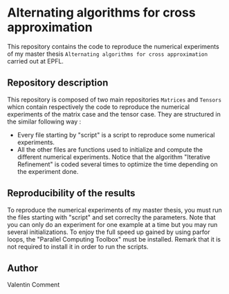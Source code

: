 # Alternating algorithms for cross approximation
 
This repository contains the code to reproduce the numerical experiments of my master thesis `Alternating algorithms for cross approximation` carried out at EPFL.

## Repository description
This repository is composed of two main repositories `Matrices` and `Tensors` whicn contain respectively the code to reproduce the numerical experiments of the matrix case and the tensor case. They are structured in the similar following way :
- Every file starting by "script" is a script to reproduce some numerical experiments.
- All the other files are functions used to initialize and compute the different numerical experiments. Notice that the algorithm "Iterative Refinement" is coded several times to optimize the time depending on the experiment done.

## Reproducibility of the results
To reproduce the numerical experiments of my master thesis, you must run the files starting with "script" and set correclty the parameters. Note that you can only do an experiment for one example at a time but you may run several initializations. To enjoy the full speed up gained by using parfor loops, the "Parallel Computing Toolbox" must be installed. Remark that it is not required to install it in order to run the scripts.

## Author
Valentin Comment
